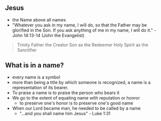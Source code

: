## Jesus
- the Name above all names
- "Whatever you ask in my name, I will do, so that the Father may be glorified in the Son. If you ask anything of me in my name, I will do it." - John 14:13-14 (John the Evangelist)

> Trinity
> 	Father the Creator
> 	Son as the Redeemer
> 	Holy Spirit as the Sanctifier

## What is in a name?
- every name is a symbol
- more than being a title by which someone is recognized, a name is a representation of its bearer. 
- To praise a name is to praise the person who bears it
- We go to the extent of equating name with reputation or honror
	- to preserve one's honor is to preserve one's good name
- When our Lord became man, he needed to be called by a name
	- "...and you shall name him Jesus" - Luke 1:31


